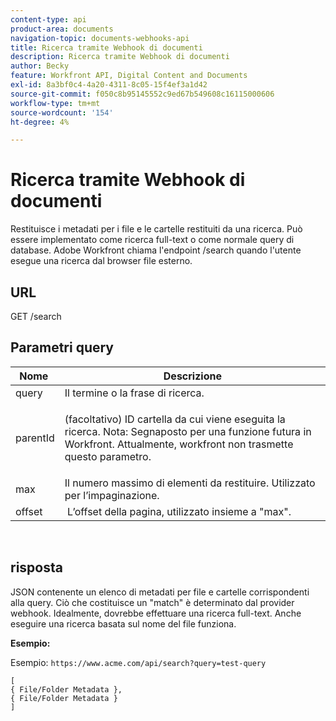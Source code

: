 ```yaml
---
content-type: api
product-area: documents
navigation-topic: documents-webhooks-api
title: Ricerca tramite Webhook di documenti
description: Ricerca tramite Webhook di documenti
author: Becky
feature: Workfront API, Digital Content and Documents
exl-id: 8a3bf0c4-4a20-4311-8c05-15f4ef3a1d42
source-git-commit: f050c8b95145552c9ed67b549608c16115000606
workflow-type: tm+mt
source-wordcount: '154'
ht-degree: 4%

---
```


# Ricerca tramite Webhook di documenti

Restituisce i metadati per i file e le cartelle restituiti da una ricerca. Può essere implementato come ricerca full-text o come normale query di database. Adobe Workfront chiama l&#39;endpoint /search quando l&#39;utente esegue una ricerca dal browser file esterno.

## URL

GET /search

## Parametri query

<table style="table-layout:auto"> 
 <col> 
 <col> 
 <thead> 
  <tr> 
   <th>Nome </th> 
   <th>Descrizione</th> 
  </tr> 
 </thead> 
 <tbody> 
  <tr> 
   <td>query</td> 
   <td>Il termine o la frase di ricerca.</td> 
  </tr> 
  <tr> 
   <td>parentId</td> 
   <td> <p>(facoltativo) ID cartella da cui viene eseguita la ricerca. Nota: Segnaposto per una funzione futura in Workfront. Attualmente, workfront non trasmette questo parametro. </p> </td> 
  </tr> 
  <tr> 
   <td>max</td> 
   <td>Il numero massimo di elementi da restituire. Utilizzato per l’impaginazione.</td> 
  </tr> 
  <tr> 
   <td>offset</td> 
   <td> L’offset della pagina, utilizzato insieme a "max".</td> 
  </tr> 
 </tbody> 
</table>

 

## risposta

JSON contenente un elenco di metadati per file e cartelle corrispondenti alla query. Ciò che costituisce un &quot;match&quot; è determinato dal provider webhook. Idealmente, dovrebbe effettuare una ricerca full-text. Anche eseguire una ricerca basata sul nome del file funziona.

**Esempio:**

Esempio:  `https://www.acme.com/api/search?query=test-query`

```
[ 
{ File/Folder Metadata },
{ File/Folder Metadata } 
]
```
